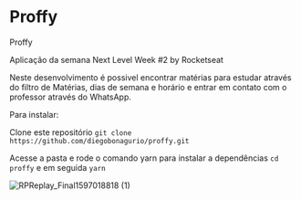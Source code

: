 # Proffy
Proffy

Aplicação da semana Next Level Week #2 by Rocketseat

Neste desenvolvimento é possivel encontrar matérias para estudar através do filtro de Matérias, dias de semana e horário e entrar em contato com o
professor através do WhatsApp.

Para instalar:

Clone este repositório
``` git clone https://github.com/diegobonagurio/proffy.git ```

Acesse a pasta e rode o comando yarn para instalar a dependências
``` cd proffy ```
e em seguida ```yarn```

![RPReplay_Final1597018818 (1)](https://user-images.githubusercontent.com/56571038/89745010-28e8b180-da87-11ea-9c07-c75f65f432ea.gif)

